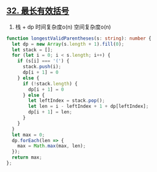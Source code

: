 ## [32. 最长有效括号](https://leetcode.cn/problems/longest-valid-parentheses/description/)

1. 栈 + dp 时间复杂度o(n) 空间复杂度o(n)
```ts
function longestValidParentheses(s: string): number {
  let dp = new Array(s.length + 1).fill(0);
  let stack = [];
  for (let i = 0; i < s.length; i++) {
    if (s[i] === '(') {
      stack.push(i);
      dp[i + 1] = 0
    } else {
      if (!stack.length) {
        dp[i + 1] = 0
      } else {
        let leftIndex = stack.pop();
        let len = i - leftIndex + 1 + dp[leftIndex];
        dp[i + 1] = len;
      }
    }
  }
  let max = 0;
  dp.forEach(len => {
    max = Math.max(max, len);
  });
  return max;
};
```